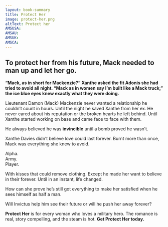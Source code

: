 ```yaml
---
layout: book-summary
title: Protect Her
image: protect-her.png
altText: Protect her
AMSUSA: 
AMSAU:
AMSUK:
AMSCA:
---
```


## To protect her from his future, Mack needed to man up and let her go.

**“Mack, as in short for Mackenzie?” Xanthe asked the fit Adonis she had tried to avoid all night. “Mack as in women say I’m built like a Mack truck,” the ice blue eyes knew exactly what they were doing.**

Lieutenant Damon (Mack) Mackenzie never wanted a relationship he couldn’t count in hours. Until the night he saved Xanthe from her ex. He never cared about his reputation or the broken hearts he left behind. Until Xanthe started working on base and came face to face with them.

He always believed he was **invincible** until a bomb proved he wasn’t.

Xanthe Davies didn’t believe love could last forever. Burnt more than once, Mack was everything she knew to avoid.

Alpha.<br>Army.<br>Player.

With kisses that could remove clothing. Except he made her want to believe in their forever. Until in an instant, life changed.

How can she prove he’s still got everything to make her satisfied when he sees himself as half a man.

Will Invictus help him see their future or will he push her away forever?

**Protect Her** is for every woman who loves a military hero. The romance is real, story compelling, and the steam is hot. **Get Protect Her today.**
